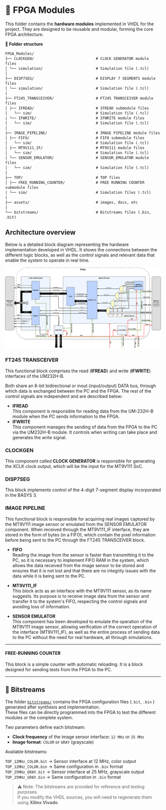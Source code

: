 # 🧩 FPGA Modules

This folder contains the **hardware modules** implemented in VHDL for the project. They are designed to be reusable and modular, forming the core FPGA architecture. 

**📂 Folder structure**
```
FPGA_Modules/
├── CLOCKGEN/                            # CLOCK GENERATOR module files
│ └── simulation/                        # Simulation file (.tcl)
│
├── DISP7SEG/                            # DISPLAY 7 SEGMENTS module files
│ └── simulation/                        # Simulation file (.tcl)
|
├── FT245_TRANSCEIVER/                   # FT245 TRANSCEIVER module files
│ ├── IFREAD/                            # IFREAD submodule files
|   └── sim/                             # Simulation file (.tcl)
| └── IFWRITE/                           # IFWRITE module files
│   └── sim/                             # Simulation file (.tcl)
|
├── IMAGE_PIPELINE/                      # IMAGE PIPELINE module files
│ ├── FIFO/                              # FIFO submodule files
|   └── sim/                             # Simulation file (.tcl)
| ├── MT9V111_IF/                        # MT9V111 module files
│   └── sim/                             # Simulation file (.tcl)
| └── SENSOR_EMULATOR/                   # SENSOR_EMULATOR module files
│   └── sim/                             # Simulation file (.tcl)
|
├── TOP/                                 # TOP files
│ ├── FREE_RUNNING_COUNTER/              # FREE RUNNING COUNTER submodule files
| └── sim/                               # Simulation files (.tcl)
|
├── assets/                              # images, docs, etc
|
└── bitstreams/                          # Bitstreams files (.bin, .bit)
```

## Architecture overview

Below is a detailed block diagram representing the hardware implementation developed in VHDL. It shows the connections between the different logic blocks, as well as the
control signals and relevant data that enable the system to operate in real time.

![System hardware architecture](assets/hardware_architecture.jpg)

### FT245 TRANSCEIVER

This functional block comprises the read (**IFREAD**) and write (**IFWRITE**) interfaces of the UM232H-B.

Both share an 8-bit bidirectional or inout (input/output) DATA bus, through which data is exchanged between the PC and the FPGA. The rest of the control signals are independent and are described below:
- **IFREAD**  
    This component is responsible for reading data from the UM-232H-B module when the PC sends information to the FPGA.
- **IFWRITE**  
This component manages the sending of data from the FPGA to the PC via the UM232H-B module. It controls when writing can take place and generates the write signal.

### CLOCKGEN

This component called **CLOCK GENERATOR** is responsible for generating the XCLK clock output, which will be the input for the MT9V111 SoC.

### DISP7SEG

This block implements control of the 4-digit 7-segment display incorporated in the BASYS 3.

### IMAGE PIPELINE

This functional block is responsible for acquiring real images captured by the MT9V111 image sensor or emulated from the SENSOR EMULATOR component. When received through the MT9V111_IF interface, they are stored in the form of bytes (in a FIFO), which
contain the pixel information before being sent to the PC through the FT245 TRANSCEIVER block.

- **FIFO**  
Reading the image from the sensor is faster than transmitting it to the PC, so it is necessary to implement FIFO RAM in the system, which allows the data received from the image sensor to be stored and ensures that it is
not lost and that there are no integrity issues with the data while it is being sent to the PC.

- **MT9V111_IF**  
This block acts as an interface with the MT9V111 sensor, as its name suggests. Its purpose is to receive image data from the sensor and transfer it to the system's FIFO, respecting the control signals and avoiding loss of
information.

- **SENSOR EMULATOR**    
This component has been developed to emulate the operation of the MT9V111 image sensor, allowing verification of the correct operation of the interface (MT9V111_IF), 
as well as the entire process of sending data to the PC without the need for real hardware, all through simulations.

---
#### FREE-RUNNING COUNTER  
This block is a simple counter with automatic reloading. It is a block designed for sending tests from the FPGA to the PC.

---

## 💾 Bitstreams

The folder [`bitstreams/`](bitstreams/) contains the FPGA configuration files (`.bit`, `.bin` ) generated after synthesis and implementation.  
These files can be directly programmed into the FPGA to test the different modules or the complete system.  

Two parameters define each bitstream:  
- **Clock frequency** of the image sensor interface: `12 MHz` or `25 MHz`  
- **Image format**: `COLOR` or `GRAY` (grayscale)

Available bitstreams:

 `TOP_12MHz_COLOR.bit` →  Sensor interface at 12 MHz, color output  
 `TOP_12MHz_COLOR.bin` →  Same configuration in `.bin` format   
 `TOP_25MHz_GRAY.bit`  →  Sensor interface at 25 MHz, grayscale output   
 `TOP_25MHz_GRAY.bin`  →  Same configuration in `.bin` format   

> ⚠️ Note: The bitstreams are provided for reference and testing purposes.  
> If you modify the VHDL sources, you will need to regenerate them using **Xilinx Vivado**.

